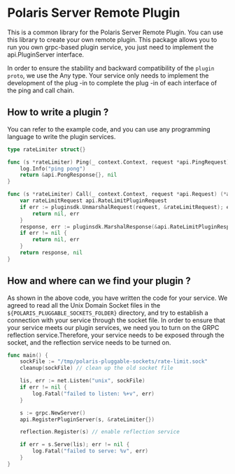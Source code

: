 # Polaris Server Remote Plugin

This is a common library for the Polaris Server Remote Plugin. You can use this library to create your own remote
plugin. This package allows you to run you own grpc-based plugin service, you just need to implement the
api.PluginServer interface.

In order to ensure the stability and backward compatibility of the `plugin proto`, we use the Any type. Your service
only needs to implement the development of the plug -in to complete the plug -in of each interface of the ping and call
chain.

## How to write a plugin ?

You can refer to the example code, and you can use any programming language to write the plugin services.

```go
type rateLimiter struct{}

func (s *rateLimiter) Ping(_ context.Context, request *api.PingRequest) (*api.PongResponse, error) {
    log.Info("ping pong")
    return &api.PongResponse{}, nil
}

func (s *rateLimiter) Call(_ context.Context, request *api.Request) (*api.Response, error) {
    var rateLimitRequest api.RateLimitPluginRequest
    if err := pluginsdk.UnmarshalRequest(request, &rateLimitRequest); err != nil {
        return nil, err
    }
    response, err := pluginsdk.MarshalResponse(&api.RateLimitPluginResponse{Allow: true})
    if err != nil {
        return nil, err
    }
    return response, nil
}
```

## How and where can we find your plugin ?

As shown in the above code, you have written the code for your service. We agreed to read all the Unix Domain Socket
files in the `${POLARIS_PLUGGABLE_SOCKETS_FOLDER}` directory, and try to establish a connection with your service
through the socket file. In order to
ensure that your service meets our plugin services, we need you to turn on the GRPC reflection service.Therefore, your
service needs to be exposed through the socket, and the reflection service needs to be turned on.

```go
func main() {
	sockFile := "/tmp/polaris-pluggable-sockets/rate-limit.sock"
	cleanup(sockFile) // clean up the old socket file

	lis, err := net.Listen("unix", sockFile)
	if err != nil {
		log.Fatal("failed to listen: %+v", err)
	}

	s := grpc.NewServer()
	api.RegisterPluginServer(s, &rateLimiter{})

	reflection.Register(s) // enable reflection service

	if err = s.Serve(lis); err != nil {
		log.Fatal("failed to serve: %v", err)
	}
}
```
